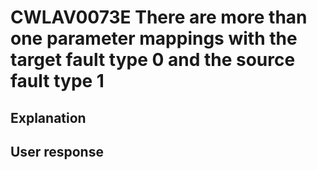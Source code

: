 # CWLAV0073E There are more than one parameter mappings with the target fault type 0 and the source fault type 1

## Explanation

## User response